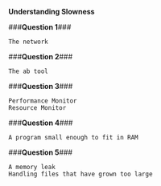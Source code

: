 **Understanding Slowness**

###**Question 1**###

```
The network
```

###**Question 2**###

```
The ab tool
```

###**Question 3**###

```
Performance Monitor
Resource Monitor
```

###**Question 4**###

```
A program small enough to fit in RAM
```

###**Question 5**###

```
A memory leak
Handling files that have grown too large
```
